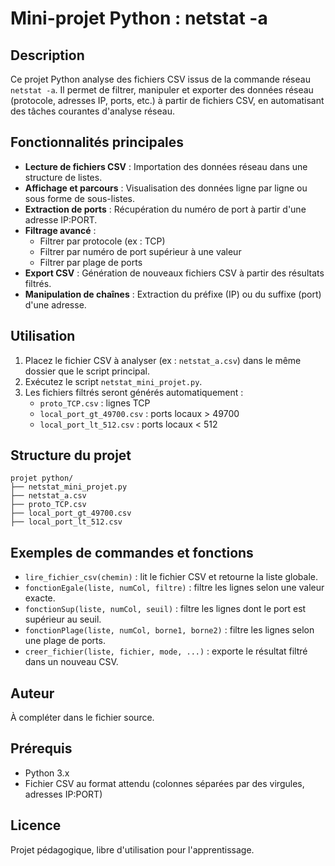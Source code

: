 # Mini-projet Python : netstat -a

## Description
Ce projet Python analyse des fichiers CSV issus de la commande réseau `netstat -a`. Il permet de filtrer, manipuler et exporter des données réseau (protocole, adresses IP, ports, etc.) à partir de fichiers CSV, en automatisant des tâches courantes d'analyse réseau.

## Fonctionnalités principales
- **Lecture de fichiers CSV** : Importation des données réseau dans une structure de listes.
- **Affichage et parcours** : Visualisation des données ligne par ligne ou sous forme de sous-listes.
- **Extraction de ports** : Récupération du numéro de port à partir d'une adresse IP:PORT.
- **Filtrage avancé** :
  - Filtrer par protocole (ex : TCP)
  - Filtrer par numéro de port supérieur à une valeur
  - Filtrer par plage de ports
- **Export CSV** : Génération de nouveaux fichiers CSV à partir des résultats filtrés.
- **Manipulation de chaînes** : Extraction du préfixe (IP) ou du suffixe (port) d'une adresse.

## Utilisation
1. Placez le fichier CSV à analyser (ex : `netstat_a.csv`) dans le même dossier que le script principal.
2. Exécutez le script `netstat_mini_projet.py`.
3. Les fichiers filtrés seront générés automatiquement :
   - `proto_TCP.csv` : lignes TCP
   - `local_port_gt_49700.csv` : ports locaux > 49700
   - `local_port_lt_512.csv` : ports locaux < 512

## Structure du projet
```
projet python/
├── netstat_mini_projet.py
├── netstat_a.csv
├── proto_TCP.csv
├── local_port_gt_49700.csv
├── local_port_lt_512.csv
```

## Exemples de commandes et fonctions
- `lire_fichier_csv(chemin)` : lit le fichier CSV et retourne la liste globale.
- `fonctionEgale(liste, numCol, filtre)` : filtre les lignes selon une valeur exacte.
- `fonctionSup(liste, numCol, seuil)` : filtre les lignes dont le port est supérieur au seuil.
- `fonctionPlage(liste, numCol, borne1, borne2)` : filtre les lignes selon une plage de ports.
- `creer_fichier(liste, fichier, mode, ...)` : exporte le résultat filtré dans un nouveau CSV.

## Auteur
À compléter dans le fichier source.

## Prérequis
- Python 3.x
- Fichier CSV au format attendu (colonnes séparées par des virgules, adresses IP:PORT)

## Licence
Projet pédagogique, libre d'utilisation pour l'apprentissage.

